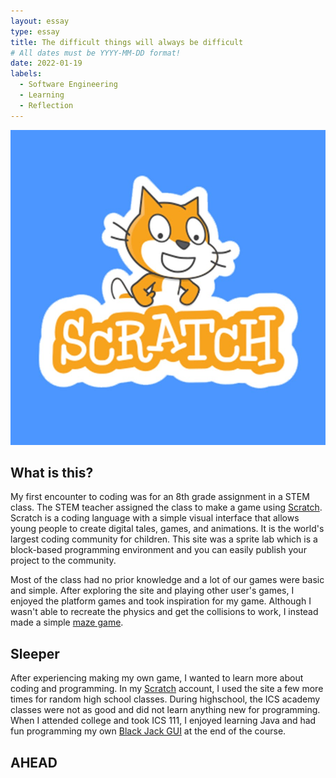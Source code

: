 ```yaml
---
layout: essay
type: essay
title: The difficult things will always be difficult
# All dates must be YYYY-MM-DD format!
date: 2022-01-19
labels:
  - Software Engineering
  - Learning
  - Reflection
---
```


<img class="ui small right circular floated image" src="../images/scratch_mascot.jpg">

## What is this?
My first encounter to coding was for an 8th grade assignment in a STEM class. The STEM teacher assigned the class to make a game using <a href="https://scratch.mit.edu">Scratch</a>. Scratch is a coding language with a simple visual interface that allows young people to create digital tales, games, and animations. It is the world's largest coding community for children. This site was a sprite lab which is a block-based programming environment and you can easily publish your project to the community.

Most of the class had no prior knowledge and a lot of our games were basic and simple. After exploring the site and playing other user's games, I enjoyed the platform games and took inspiration for my game. Although I wasn't able to recreate the physics and get the collisions to work, I instead made a simple <a href="https://louie808.github.io/projects/scratchGame"> maze game</a>.

## Sleeper
After experiencing making my own game, I wanted to learn more about coding and programming. In my <a href="https://scratch.mit.edu/users/HeatWaveStar/">Scratch</a> account, I used the site a few more times for random high school classes. During highschool, the ICS academy classes were not as good and did not learn anything new for programming. When I attended college and took ICS 111, I enjoyed learning Java and had fun programming my own <a href="https://louie808.github.io/projects/blackJack_GUI">Black Jack GUI</a> at the end of the course.

## AHEAD
